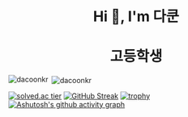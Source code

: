 <h1 align="center">Hi 👋, I'm 다쿤</h1>
<h1 align="center">고등학생</h1>

<p><img align="left" src="https://github-readme-stats.vercel.app/api/top-langs?username=dacoonkr&show_icons=true&locale=en&layout=compact" alt="dacoonkr" /></p>
<p>&nbsp;<img align="center" src="https://github-readme-stats.vercel.app/api?username=dacoonkr&show_icons=true&locale=en" alt="dacoonkr" /></p>

[![solved.ac tier](http://mazassumnida.wtf/api/v2/generate_badge?boj=wjdgud0621)](https://solved.ac/wjdgud0621)
[![GitHub Streak](http://github-readme-streak-stats.herokuapp.com?user=dacoonkr)](https://git.io/streak-stats)
[![trophy](https://github-profile-trophy.vercel.app/?username=ryo-ma&theme=onedark)](https://github.com/ryo-ma/github-profile-trophy)
[![Ashutosh's github activity graph](https://activity-graph.herokuapp.com/graph?username=dacoonkr&bg_color=292929&color=ffffff&line=9500a8&point=ffffff&area=true&hide_border=true)](https://github.com/ashutosh00710/github-readme-activity-graph)
